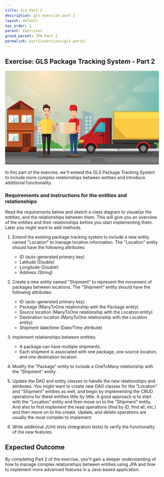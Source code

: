 ```yaml
---
title: GLS Part 2
description: gls exercise part 2
layout: default
nav_order: 1
parent: Exercises
grand_parent: JPA Part 2
permalink: part2/exercises/gls-part2/
---
```


## Exercise: GLS Package Tracking System - Part 2

![gls delivery](../../images/glsdelivery.jpg)

In this part of the exercise, we'll extend the GLS Package Tracking System to include more complex relationships between entities and introduce additional functionality.

### Requirements and Instructions for the entities and relationships

Read the requirements below and sketch a class diagram to visualize the entities, and the relationships between them. This will give you an overview of the entities and their relationships before you start implementing them. Later you might want to add methods.

1. Extend the existing package tracking system to include a new entity named "Location" to manage location information. The "Location" entity should have the following attributes:

   - ID (auto-generated primary key)
   - Latitude (Double)
   - Longitude (Double)
   - Address (String)

2. Create a new entity named "Shipment" to represent the movement of packages between locations. The "Shipment" entity should have the following attributes:

   - ID (auto-generated primary key)
   - Package (ManyToOne relationship with the Package entity)
   - Source location (ManyToOne relationship with the Location entity)
   - Destination location (ManyToOne relationship with the Location entity)
   - Shipment date/time (Date/Time attribute)

3. Implement relationships between entities:
   - A package can have multiple shipments.
   - Each shipment is associated with one package, one source location, and one destination location.

4. Modify the "Package" entity to include a OneToMany relationship with the "Shipment" entity.

5. Update the DAO and entity classes to handle the new relationships and attributes. You might want to create new DAO classes for the "Location" and "Shipment" entities as well, and begin by implementing the CRUD operations for these entities little by little. A good approach is to start with the "Location" entity and then move on to the "Shipment" entity. And also to first implement the read operations (find by ID, find all, etc.) and then move on to the create. Update, and delete operations are usually the most complex to implement.

6. Write additional JUnit tests (integration tests) to verify the functionality of the new features.

## Expected Outcome

By completing Part 2 of the exercise, you'll gain a deeper understanding of how to manage complex relationships between entities using JPA and how to implement more advanced features in a Java-based application.
